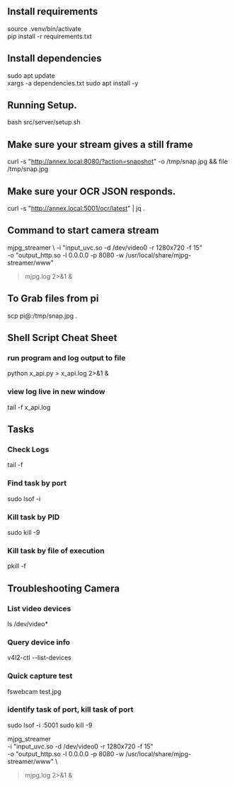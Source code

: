## Install requirements
source .venv/bin/activate  
pip install -r requirements.txt

## Install dependencies
sudo apt update  
xargs -a dependencies.txt sudo apt install -y

## Running Setup.
bash src/server/setup.sh

## Make sure your stream gives a still frame
curl -s "http://annex.local:8080/?action=snapshot" -o /tmp/snap.jpg && file /tmp/snap.jpg  

## Make sure your OCR JSON responds.
curl -s "http://annex.local:5001/ocr/latest" | jq .  


## Command to start camera stream
mjpg_streamer \ 
  -i "input_uvc.so -d /dev/video0 -r 1280x720 -f 15" \
  -o "output_http.so -l 0.0.0.0 -p 8080 -w /usr/local/share/mjpg-streamer/www"
> mjpg.log 2>&1 &

## To Grab files from pi
scp pi@<pi-ip>:/tmp/snap.jpg .

## Shell Script Cheat Sheet
### run program and log output to file
python x_api.py > x_api.log 2>&1 &
### view log live in new window
tail -f x_api.log
## Tasks
### Check Logs
tail -f <FILE>
### Find task by port
sudo lsof -i <PORT>
### Kill task by PID
sudo kill -9 <PID>
### Kill task by file of execution
pkill -f <FILE>

## Troubleshooting Camera
### List video devices
ls /dev/video*
### Query device info
v4l2-ctl --list-devices
### Quick capture test
fswebcam test.jpg
### identify task of port, kill task of port
sudo lsof -i :5001
sudo kill -9 <PID>

mjpg_streamer \
  -i "input_uvc.so -d /dev/video0 -r 1280x720 -f 15" \
  -o "output_http.so -l 0.0.0.0 -p 8080 -w /usr/local/share/mjpg-streamer/www" \
  > mjpg.log 2>&1 &
